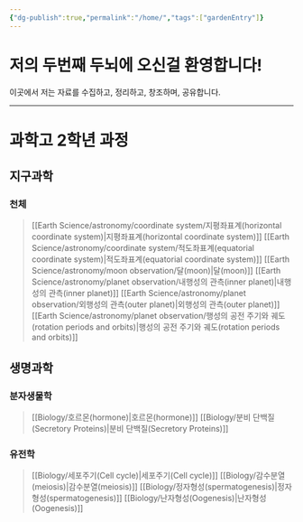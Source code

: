 ```yaml
---
{"dg-publish":true,"permalink":"/home/","tags":["gardenEntry"]}
---
```


# 저의 두번째 두뇌에 오신걸 환영합니다!
이곳에서 저는 자료를 수집하고, 정리하고, 창조하며, 공유합니다. 

---
# 과학고 2학년 과정
## 지구과학
### 천체
> [[Earth Science/astronomy/coordinate  system/지평좌표계(horizontal coordinate system)\|지평좌표계(horizontal coordinate system)]]
> [[Earth Science/astronomy/coordinate  system/적도좌표계(equatorial coordinate system)\|적도좌표계(equatorial coordinate system)]]
> [[Earth Science/astronomy/moon observation/달(moon)\|달(moon)]]
> [[Earth Science/astronomy/planet observation/내행성의 관측(inner planet)\|내행성의 관측(inner planet)]]
> [[Earth Science/astronomy/planet observation/외행성의 관측(outer planet)\|외행성의 관측(outer planet)]]
> [[Earth Science/astronomy/planet observation/행성의 공전 주기와 궤도(rotation periods and orbits)\|행성의 공전 주기와 궤도(rotation periods and orbits)]]
## 생명과학
### 분자생물학
> [[Biology/호르몬(hormone)\|호르몬(hormone)]]
> [[Biology/분비 단백질(Secretory Proteins)\|분비 단백질(Secretory Proteins)]]
### 유전학
> [[Biology/세포주기(Cell cycle)\|세포주기(Cell cycle)]]
> [[Biology/감수분열(meiosis)\|감수분열(meiosis)]]
> [[Biology/정자형성(spermatogenesis)\|정자형성(spermatogenesis)]]
> [[Biology/난자형성(Oogenesis)\|난자형성(Oogenesis)]]
